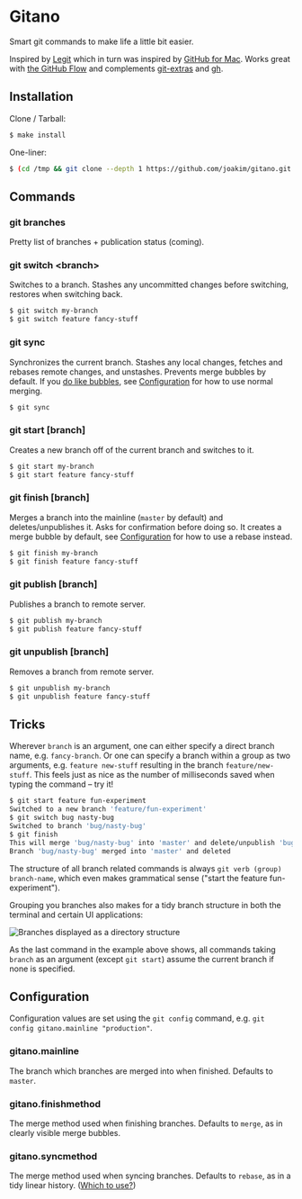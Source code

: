 # Gitano

Smart git commands to make life a little bit easier.

Inspired by [Legit](https://frostming.github.io/legit/) which in turn was inspired by [GitHub for Mac](https://mac.github.com/). Works great with [the GitHub Flow](https://guides.github.com/introduction/flow/index.html) and complements [git-extras](https://github.com/tj/git-extras) and [gh](https://github.com/node-gh/gh).


## Installation

Clone / Tarball:

```bash
$ make install
```

One-liner:

```bash
$ (cd /tmp && git clone --depth 1 https://github.com/joakim/gitano.git && cd gitano && sudo make install)
```


## Commands

### git branches

Pretty list of branches + publication status (coming).

### git switch &lt;branch&gt;

Switches to a branch. Stashes any uncommitted changes before switching, restores when switching back.

```bash
$ git switch my-branch
$ git switch feature fancy-stuff
```

### git sync

Synchronizes the current branch. Stashes any local changes, fetches and rebases remote changes, and unstashes. Prevents merge bubbles by default. If you [do like bubbles](https://www.youtube.com/watch?v=ludEngkwMu8), see [Configuration](#configuration) for how to use normal merging.

```bash
$ git sync
```

### git start [branch]

Creates a new branch off of the current branch and switches to it.

```bash
$ git start my-branch
$ git start feature fancy-stuff
```

### git finish [branch]

Merges a branch into the mainline (`master` by default) and deletes/unpublishes it. Asks for confirmation before doing so. It creates a merge bubble by default, see [Configuration](#configuration) for how to use a rebase instead.

```bash
$ git finish my-branch
$ git finish feature fancy-stuff
```

### git publish [branch]

Publishes a branch to remote server.

```bash
$ git publish my-branch
$ git publish feature fancy-stuff
```

### git unpublish [branch]

Removes a branch from remote server.

```bash
$ git unpublish my-branch
$ git unpublish feature fancy-stuff
```


## Tricks

Wherever `branch` is an argument, one can either specify a direct branch name, e.g. `fancy-branch`. Or one can specify a branch within a group as two arguments, e.g. `feature new-stuff` resulting in the branch `feature/new-stuff`. This feels just as nice as the number of milliseconds saved when typing the command – try it!

```bash
$ git start feature fun-experiment
Switched to a new branch 'feature/fun-experiment'
$ git switch bug nasty-bug
Switched to branch 'bug/nasty-bug'
$ git finish
This will merge 'bug/nasty-bug' into 'master' and delete/unpublish 'bug/nasty-bug'. Do you want to do this (y/n)? y
Branch 'bug/nasty-bug' merged into 'master' and deleted
```

The structure of all branch related commands is always `git verb (group) branch-name`, which even makes grammatical sense ("start the feature fun-experiment").

Grouping you branches also makes for a tidy branch structure in both the terminal and certain UI applications:

![Branches displayed as a directory structure](https://s3.amazonaws.com/f.cl.ly/items/1037020o2r322P320c1Z/Image%202014-04-28%20at%2011.44.38%20PM.png)

As the last command in the example above shows, all commands taking `branch` as an argument (except `git start`) assume the current branch if none is specified.


## Configuration

Configuration values are set using the `git config` command, e.g. `git config gitano.mainline "production"`.

### gitano.mainline

The branch which branches are merged into when finished. Defaults to `master`.

### gitano.finishmethod

The merge method used when finishing branches. Defaults to `merge`, as in clearly visible merge bubbles.

### gitano.syncmethod

The merge method used when syncing branches. Defaults to `rebase`, as in a tidy linear history. ([Which to use?](http://blog.sourcetreeapp.com/2012/08/21/merge-or-rebase/))
